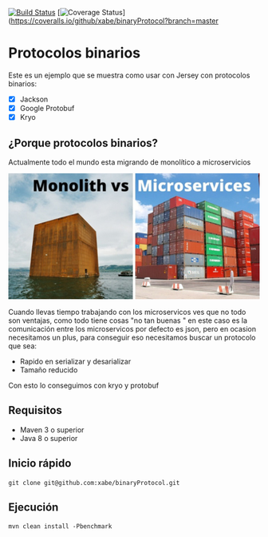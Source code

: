 [![Build Status](https://travis-ci.org/xabe/binaryProtocol.svg?branch=master)](https://travis-ci.org/xabe/binaryProtocol)
[![Coverage Status](https://coveralls.io/repos/xabe/binaryProtocol/badge.svg?branch=master&service=github)](https://coveralls.io/github/xabe/binaryProtocol?branch=master
# Protocolos binarios

Este es un ejemplo que se muestra como usar con Jersey con protocolos binarios:

- [x] Jackson
- [x] Google Protobuf
- [x] Kryo

## ¿Porque protocolos binarios?

Actualmente todo el mundo esta migrando de monolítico a microservicios

![](images/monolithic_vs_microservices.jpg)

Cuando llevas tiempo trabajando con los microservicos ves que no todo son ventajas, como todo tiene cosas "no tan buenas " en este caso es la comunicación entre los microservicos por defecto es json, pero en ocasion necesitamos un plus, para conseguir eso necesitamos buscar un protocolo que sea:

* Rapido en serializar y desarializar
* Tamaño reducido

Con esto lo conseguimos con kryo y protobuf
  

## Requisitos

* Maven 3 o superior
* Java 8 o superior

## Inicio rápido

```
git clone git@github.com:xabe/binaryProtocol.git
```

## Ejecución

```
mvn clean install -Pbenchmark
```
